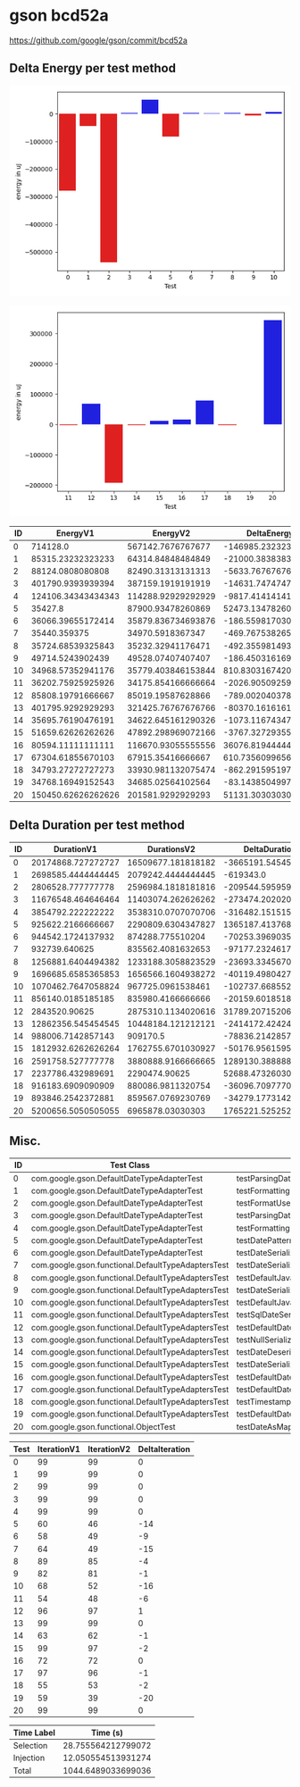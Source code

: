 # gson bcd52a


https://github.com/google/gson/commit/bcd52a



## Delta Energy per test method

![](./gson_delta_energy_0_v.png)

![](./gson_delta_energy_1_v.png)


| ID | EnergyV1 | EnergyV2 | DeltaEnergy | σV1 | σV2 |
| --- | --- | --- | --- | --- | --- |
| 0 | 714128.0 | 567142.7676767677 | -146985.23232323234 | 494258.0861822755 | 380942.1324173043 |
| 1 | 85315.23232323233 | 64314.84848484849 | -21000.383838383837 | 32838.86308666628 | 28743.817441642248 |
| 2 | 88124.0808080808 | 82490.31313131313 | -5633.767676767675 | 148036.35075119507 | 154988.85452953287 |
| 3 | 401790.9393939394 | 387159.1919191919 | -14631.747474747477 | 224248.07033273645 | 245984.95841267693 |
| 4 | 124106.34343434343 | 114288.92929292929 | -9817.414141414149 | 66081.57477887305 | 57613.5351502592 |
| 5 | 35427.8 | 87900.93478260869 | 52473.134782608686 | 3484.6954520206405 | 198657.98373153384 |
| 6 | 36066.39655172414 | 35879.836734693876 | -186.5598170302619 | 3599.3584147621564 | 3379.833109917627 |
| 7 | 35440.359375 | 34970.5918367347 | -469.7675382653033 | 3501.4863645992696 | 2986.5360517671284 |
| 8 | 35724.68539325843 | 35232.32941176471 | -492.355981493718 | 6233.206016917555 | 5014.541030873256 |
| 9 | 49714.5243902439 | 49528.07407407407 | -186.45031616983033 | 16462.225738757057 | 16730.83092973721 |
| 10 | 34968.57352941176 | 35779.403846153844 | 810.8303167420818 | 3840.8617802755753 | 4220.51064746552 |
| 11 | 36202.75925925926 | 34175.854166666664 | -2026.9050925925985 | 3420.658469939644 | 2523.0635973420563 |
| 12 | 85808.19791666667 | 85019.19587628866 | -789.0020403780072 | 48684.777349551616 | 43496.61843252559 |
| 13 | 401795.9292929293 | 321425.76767676766 | -80370.16161616164 | 403260.5047971066 | 355320.46351941663 |
| 14 | 35695.76190476191 | 34622.645161290326 | -1073.1167434715826 | 3185.193516407041 | 3008.5578749614765 |
| 15 | 51659.62626262626 | 47892.298969072166 | -3767.3272935540954 | 19080.164082784424 | 18201.01153876698 |
| 16 | 80594.11111111111 | 116670.93055555556 | 36076.81944444445 | 133083.6779835399 | 162432.2958365463 |
| 17 | 67304.61855670103 | 67915.35416666667 | 610.7356099656463 | 33457.78142873272 | 32008.10690505453 |
| 18 | 34793.27272727273 | 33930.981132075474 | -862.2915951972536 | 2976.608628224381 | 3611.4203837719097 |
| 19 | 34768.16949152543 | 34685.02564102564 | -83.14385049978591 | 3301.6458410023647 | 3771.8384450759286 |
| 20 | 150450.62626262626 | 201581.9292929293 | 51131.30303030304 | 171305.89403816158 | 204067.092853111 |

## Delta Duration per test method


| ID | DurationV1 | DurationsV2 | DeltaDuration |
| --- | --- | --- | --- |
| 0 | 20174868.727272727 | 16509677.181818182 | -3665191.545454545 |
| 1 | 2698585.4444444445 | 2079242.4444444445 | -619343.0 |
| 2 | 2806528.777777778 | 2596984.1818181816 | -209544.59595959634 |
| 3 | 11676548.464646464 | 11403074.262626262 | -273474.20202020183 |
| 4 | 3854792.222222222 | 3538310.0707070706 | -316482.1515151514 |
| 5 | 925622.2166666667 | 2290809.6304347827 | 1365187.413768116 |
| 6 | 944542.1724137932 | 874288.775510204 | -70253.39690358914 |
| 7 | 932739.640625 | 835562.4081632653 | -97177.23246173467 |
| 8 | 1256881.6404494382 | 1233188.3058823529 | -23693.334567085374 |
| 9 | 1696685.6585365853 | 1656566.1604938272 | -40119.49804275809 |
| 10 | 1070462.7647058824 | 967725.0961538461 | -102737.66855203628 |
| 11 | 856140.0185185185 | 835980.4166666666 | -20159.601851851912 |
| 12 | 2843520.90625 | 2875310.1134020616 | 31789.20715206163 |
| 13 | 12862356.545454545 | 10448184.121212121 | -2414172.424242424 |
| 14 | 988006.7142857143 | 909170.5 | -78836.21428571432 |
| 15 | 1812932.6262626264 | 1762755.6701030927 | -50176.9561595337 |
| 16 | 2591758.527777778 | 3880888.9166666665 | 1289130.3888888885 |
| 17 | 2237786.432989691 | 2290474.90625 | 52688.47326030908 |
| 18 | 916183.6909090909 | 880086.9811320754 | -36096.709777015494 |
| 19 | 893846.2542372881 | 859567.0769230769 | -34279.177314211265 |
| 20 | 5200656.5050505055 | 6965878.03030303 | 1765221.5252525248 |

## Misc.

| ID | Test Class | Test Method |
| --- | --- | --- |
| 0 | com.google.gson.DefaultDateTypeAdapterTest | testParsingDatesFormattedWithUsLocale |
| 1 | com.google.gson.DefaultDateTypeAdapterTest | testFormattingInEnUs |
| 2 | com.google.gson.DefaultDateTypeAdapterTest | testFormatUsesDefaultTimezone |
| 3 | com.google.gson.DefaultDateTypeAdapterTest | testParsingDatesFormattedWithSystemLocale |
| 4 | com.google.gson.DefaultDateTypeAdapterTest | testFormattingInFr |
| 5 | com.google.gson.DefaultDateTypeAdapterTest | testDatePattern |
| 6 | com.google.gson.DefaultDateTypeAdapterTest | testDateSerialization |
| 7 | com.google.gson.functional.DefaultTypeAdaptersTest | testDateSerializationWithPatternNotOverridenByTypeAdapter |
| 8 | com.google.gson.functional.DefaultTypeAdaptersTest | testDefaultJavaSqlTimestampDeserialization |
| 9 | com.google.gson.functional.DefaultTypeAdaptersTest | testDateSerializationWithPattern |
| 10 | com.google.gson.functional.DefaultTypeAdaptersTest | testDefaultJavaSqlTimestampSerialization |
| 11 | com.google.gson.functional.DefaultTypeAdaptersTest | testSqlDateSerialization |
| 12 | com.google.gson.functional.DefaultTypeAdaptersTest | testDefaultDateDeserializationUsingBuilder |
| 13 | com.google.gson.functional.DefaultTypeAdaptersTest | testNullSerialization |
| 14 | com.google.gson.functional.DefaultTypeAdaptersTest | testDateDeserializationWithPattern |
| 15 | com.google.gson.functional.DefaultTypeAdaptersTest | testDateSerializationInCollection |
| 16 | com.google.gson.functional.DefaultTypeAdaptersTest | testDefaultDateSerialization |
| 17 | com.google.gson.functional.DefaultTypeAdaptersTest | testDefaultDateDeserialization |
| 18 | com.google.gson.functional.DefaultTypeAdaptersTest | testTimestampSerialization |
| 19 | com.google.gson.functional.DefaultTypeAdaptersTest | testDefaultDateSerializationUsingBuilder |
| 20 | com.google.gson.functional.ObjectTest | testDateAsMapObjectField |




| Test | IterationV1 | IterationV2 | DeltaIteration |
| --- | --- | --- | --- |
| 0 | 99 | 99 | 0 |
| 1 | 99 | 99 | 0 |
| 2 | 99 | 99 | 0 |
| 3 | 99 | 99 | 0 |
| 4 | 99 | 99 | 0 |
| 5 | 60 | 46 | -14 |
| 6 | 58 | 49 | -9 |
| 7 | 64 | 49 | -15 |
| 8 | 89 | 85 | -4 |
| 9 | 82 | 81 | -1 |
| 10 | 68 | 52 | -16 |
| 11 | 54 | 48 | -6 |
| 12 | 96 | 97 | 1 |
| 13 | 99 | 99 | 0 |
| 14 | 63 | 62 | -1 |
| 15 | 99 | 97 | -2 |
| 16 | 72 | 72 | 0 |
| 17 | 97 | 96 | -1 |
| 18 | 55 | 53 | -2 |
| 19 | 59 | 39 | -20 |
| 20 | 99 | 99 | 0 |



| Time Label | Time (s) |
| --- | --- |
| Selection | 28.755564212799072 |
| Injection | 12.050554513931274 |
| Total | 1044.6489033699036 |


